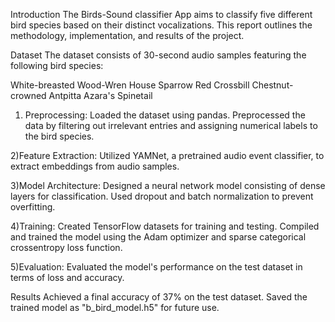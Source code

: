 Introduction
The Birds-Sound classifier App aims to classify five different bird species based on their distinct vocalizations. This report outlines the methodology, implementation, and results of the project.

Dataset
The dataset consists of 30-second audio samples featuring the following bird species:

White-breasted Wood-Wren
House Sparrow
Red Crossbill
Chestnut-crowned Antpitta
Azara's Spinetail


1) Preprocessing:
Loaded the dataset using pandas.
Preprocessed the data by filtering out irrelevant entries and assigning numerical labels to the bird species.

2)Feature Extraction:
Utilized YAMNet, a pretrained audio event classifier, to extract embeddings from audio samples.

3)Model Architecture:
Designed a neural network model consisting of dense layers for classification.
Used dropout and batch normalization to prevent overfitting.

4)Training:
Created TensorFlow datasets for training and testing.
Compiled and trained the model using the Adam optimizer and sparse categorical crossentropy loss function.

5)Evaluation:
Evaluated the model's performance on the test dataset in terms of loss and accuracy.

Results
Achieved a final accuracy of 37% on the test dataset.
Saved the trained model as "b_bird_model.h5" for future use.
